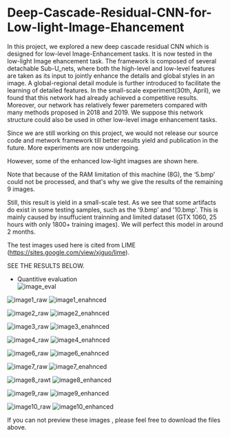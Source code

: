 # Deep-Cascade-Residual-CNN-for-Low-light-Image-Ehancement
In this project, we explored a new deep cascade residual CNN which is designed for low-level Image-Enhancement tasks. It is now tested in the low-light Image ehancement task. The framework is composed of several detachable Sub-U_nets, where both the high-level and low-level features are taken as its input to jointly enhance the details and global styles in an image. A global-regional detail module is further introduced to facilitate the learning of detailed features. In the small-scale experiment(30th, April), we found that this network had already achieved a competitive results. Moreover, our network has relatively fewer paremeters compared with many methods proposed in 2018 and 2019. We suppose this network structure could also be used in other low-level image enhancement tasks.

Since we are still working on this project, we would not release our source code and metwork framework till better results yield and publication in the future. More experiments are now undergoing.  
     
However, some of the enhanced low-light imagses are shown here.   
     
Note that because of the RAM limitation of this machine (8G), the ‘5.bmp’ could not be processed, and that's why we give the results of the remaining 9 images.  
     
Still, this result is yield in a small-scale test. As we see that some artifacts do exist in some testing samples, such as the ‘9.bmp’ and '10.bmp'. This is mainly caused by insuffucient trainning and limited dataset (GTX 1060, 25 hours with only 1800+ training images). We will perfect this model in around 2 months.  
           
The test images used here is cited from LIME (https://sites.google.com/view/xjguo/lime).

SEE THE RESULTS BELOW.  
* Quantitive evaluation  
![image_eval](Quantitive_Evaluation.png)
           
![image1_raw](https://github.com/lukun199/Deep-Cascade-Residual-CNN-for-Low-light-Image-Ehancement/blob/master/raw/1.bmp)
![image1_enahnced](https://github.com/lukun199/Deep-Cascade-Residual-CNN-for-Low-light-Image-Ehancement/blob/master/enhanced/1_out.png)

![image2_raw](https://github.com/lukun199/Deep-Cascade-Residual-CNN-for-Low-light-Image-Ehancement/blob/master/raw/2.bmp)
![image2_enahnced](https://github.com/lukun199/Deep-Cascade-Residual-CNN-for-Low-light-Image-Ehancement/blob/master/enhanced/2_out.png)

![image3_raw](https://github.com/lukun199/Deep-Cascade-Residual-CNN-for-Low-light-Image-Ehancement/blob/master/raw/3.bmp)
![image3_enahnced](https://github.com/lukun199/Deep-Cascade-Residual-CNN-for-Low-light-Image-Ehancement/blob/master/enhanced/3_out.png)

![image4_raw](https://github.com/lukun199/Deep-Cascade-Residual-CNN-for-Low-light-Image-Ehancement/blob/master/raw/4.bmp)
![image4_enahnced](https://github.com/lukun199/Deep-Cascade-Residual-CNN-for-Low-light-Image-Ehancement/blob/master/enhanced/4_out.png)

![image6_raw](https://github.com/lukun199/Deep-Cascade-Residual-CNN-for-Low-light-Image-Ehancement/blob/master/raw/6.bmp)
![image6_enahnced](https://github.com/lukun199/Deep-Cascade-Residual-CNN-for-Low-light-Image-Ehancement/blob/master/enhanced/6_out.png)

![image7_raw](https://github.com/lukun199/Deep-Cascade-Residual-CNN-for-Low-light-Image-Ehancement/blob/master/raw/7.bmp)
![image7_enahnced](https://github.com/lukun199/Deep-Cascade-Residual-CNN-for-Low-light-Image-Ehancement/blob/master/enhanced/7_out.png)

![image8_rawt](https://github.com/lukun199/Deep-Cascade-Residual-CNN-for-Low-light-Image-Ehancement/blob/master/raw/8.bmp)
![image8_enhanced](https://github.com/lukun199/Deep-Cascade-Residual-CNN-for-Low-light-Image-Ehancement/blob/master/enhanced/8_out.png)

![image9_raw](https://github.com/lukun199/Deep-Cascade-Residual-CNN-for-Low-light-Image-Ehancement/blob/master/raw/9.bmp)
![image9_enhanced](https://github.com/lukun199/Deep-Cascade-Residual-CNN-for-Low-light-Image-Ehancement/blob/master/enhanced/9_out.png)

![image10_raw](https://github.com/lukun199/Deep-Cascade-Residual-CNN-for-Low-light-Image-Ehancement/blob/master/raw/10.bmp)
![image10_enhanced](https://github.com/lukun199/Deep-Cascade-Residual-CNN-for-Low-light-Image-Ehancement/blob/master/enhanced/10_out.png)

If you can not preview these images , please feel free to download the files above.

